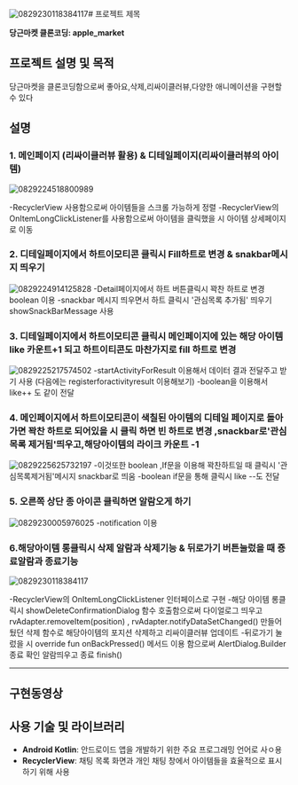 ![0829230118384117](https://github.com/boradorying/appleMarket/assets/136980408/46904767-0854-4d98-a88f-f038322964f5)# 프로젝트 제목

**당근마켓 클론코딩: apple_market**

## 프로젝트 설명 및 목적

당근마켓을 클론코딩함으로써 좋아요,삭제,리싸이클러뷰,다양한 애니메이션을 구현할 수 있다

## 설명

### 1. 메인페이지 (리싸이클러뷰 활용) & 디테일페이지(리싸이클러뷰의 아이템)

![0829224518800989](https://github.com/boradorying/appleMarket/assets/136980408/ec62037b-326e-4356-9fdb-f6bf1ca5d269)

-RecyclerView 사용함으로써 아이템들을 스크롤 가능하게 정렬
-RecyclerView의 OnItemLongClickListener를 사용함으로써 아이템을 클릭했을 시 아이템 상세페이지로 이동


### 2. 디테일페이지에서 하트이모티콘 클릭시 Fill하트로 변경 & snakbar메시지 띄우기


![0829224914125828](https://github.com/boradorying/appleMarket/assets/136980408/2f209244-4e71-4f81-afb7-d58d1adc896b)
-Detail페이지에서 하트 버튼클릭시 꽉찬 하트로 변경 boolean 이용
-snackbar 메시지 띄우면서 하트 클릭시 '관심목록 추가됨' 띄우기 showSnackBarMessage 사용

### 3. 디테일페이지에서 하트이모티콘 클릭시 메인페이지에 있는 해당 아이템 like 카운트+1 되고 하트이티콘도 마찬가지로 fill 하트로 변경

![0829225217574502](https://github.com/boradorying/appleMarket/assets/136980408/786a1cf6-57c8-4b6b-aa66-96575bcbce05)
-startActivityForResult 이용해서 데이터 결과 전달주고 받기 사용 (다음에는 registerforactivityresult 이용해보기)
-boolean을 이용해서 like++ 도 같이 전달 


### 4. 메인페이지에서 하트이모티콘이 색칠된 아이템의 디테일 페이지로 돌아가면 꽉찬 하트로 되어있을 시 클릭 하면 빈 하트로 변경 ,snackbar로'관심목록 제거됨'띄우고,해당아이템의 라이크 카운트 -1
![0829225625732197](https://github.com/boradorying/appleMarket/assets/136980408/52edf71f-4bd3-4186-a2c7-58e3ba0d7b88)
-이것또한 boolean ,If문을 이용해 꽉찬하트일 때 클릭시 '관심목록제거됨'메시지 snackbar로 띄움
-boolean if문을 통해 클릭시 like --도 전달

### 5. 오른쪽 상단 종 아이콘 클릭하면 알람오게 하기
![0829230005976025](https://github.com/boradorying/appleMarket/assets/136980408/b815695c-1a69-4a1e-994a-d5eca5671251)
-notification 이용

### 6.해당아이템 롱클릭시 삭제 알람과 삭제기능 & 뒤로가기 버튼눌렀을 때 죵료알람과 종료기능
![0829230118384117](https://github.com/boradorying/appleMarket/assets/136980408/e63ef5cb-0012-4c03-9ca0-4e4b9090db1a)

-RecyclerView의 OnItemLongClickListener 인터페이스로 구현
-해당 아이템 롱클릭시 showDeleteConfirmationDialog 함수 호출함으로써 다이얼로그 띄우고 rvAdapter.removeItem(position) ,  rvAdapter.notifyDataSetChanged()
만들어뒀던 삭제 함수로 해당아이템의 포지션 삭제하고 리싸이클러뷰 업데이트
-뒤로가기 눌렀을 시  override fun onBackPressed() 메서드 이용 함으로써  AlertDialog.Builder 종료 확인 알람띄우고 종료 finish()
            
           

------------------------------
## 구현동영상









## 사용 기술 및 라이브러리

- **Android Kotlin**: 안드로이드 앱을 개발하기 위한 주요 프로그래밍 언어로 사ㅇ용
- **RecyclerView**: 채팅 목록 화면과 개인 채팅 창에서 아이템들을 효율적으로 표시하기 위해 사용
